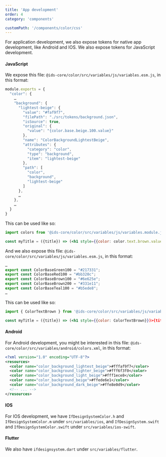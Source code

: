 ```yaml
---
title: 'App development'
order: 4
category: 'components'

customPath: '/components/color/css'
---
```


For application development, we also expose tokens for native app development, like Android and IOS. We also expose tokens for JavaScript development.

#### JavaScript

We expose this file: `@ids-core/color/src/variables/js/variables.esm.js`, in this format:

```javascript
module.exports = {
  "color": {
    …
    "background": {
      "lightest-beige": {
        "value": "#faf9f7",
        "filePath": "./src/tokens/background.json",
        "isSource": true,
        "original": {
          "value": "{color.base.beige.100.value}"
        },
        "name": "ColorBackgroundLightestBeige",
        "attributes": {
          "category": "color",
          "type": "background",
          "item": "lightest-beige"
        },
        "path": [
          "color",
          "background",
          "lightest-beige"
        ]
      },
      …
    },
    …
  }
}
```

This can be used like so:

```jsx
import colors from '@ids-core/color/src/variables/js/variables.module.js';

const myTitle = ({title}) => (<h1 style={{color: color.text.brown.value}})>{title}</h1>);
```

And we also expose this file: `@ids-core/color/src/variables/js/variables.esm.js`, in this format:

```javascript
…
export const ColorBaseGreen100 = "#217331";
export const ColorBaseRed100 = "#bb320c";
export const ColorBaseBrown100 = "#6e625e";
export const ColorBaseBrown200 = "#331e11";
export const ColorBaseTeal100 = "#b5ede8";
…
```

This can be used like so:

```jsx
import { ColorTextBrown } from '@ids-core/color/src/variables/js/variables.esm.js';

const myTitle = ({title}) => (<h1 style={{color: ColorTextBrown}})>{title}</h1>);
```

#### Android

For Android development, you might be interested in this file: `@ids-core/color/src/variables/android/colors.xml`, in this format:

```xml
<?xml version="1.0" encoding="UTF-8"?>
<resources>
  <color name="color_background_lightest_beige">#fffaf9f7</color>
  <color name="color_background_lighter_beige">#fff6f3f0</color>
  <color name="color_background_light_beige">#fff1ece8</color>
  <color name="color_background_beige">#ffede6e1</color>
  <color name="color_background_dark_beige">#ffe8e0d9</color>
  <!-- ... -->
</resources>
```

#### IOS

For IOS development, we have `IfDesignSystemColor.h` and `IfDesignSystemColor.m` under `src/variables/ios`, and `IfDesignSystem.swift` and `IfDesignSystemColor.swift` under `src/variables/ios-swift`.

#### Flutter

We also have `ifdesignsystem.dart` under `src/variables/flutter`.

